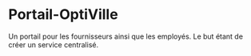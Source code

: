 # Portail-OptiVille
Un portail pour les fournisseurs ainsi que les employés. Le but étant de créer un service centralisé.

